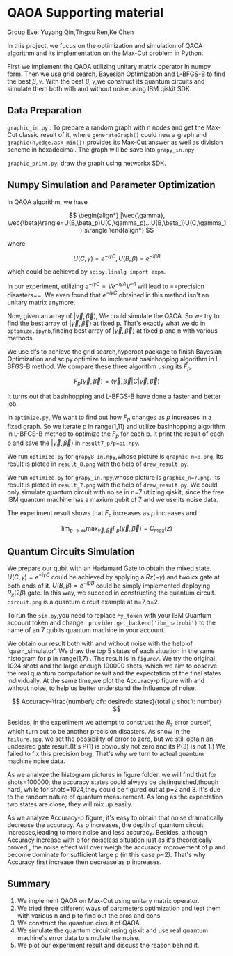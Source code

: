# QAOA Supporting material

Group Eve: Yuyang Qin,Tingxu Ren,Ke Chen

In this project, we fucus on the optimization and simulation of QAOA algorithm and its implementation on the Max-Cut problem in Python.

First we implement the QAOA utilizing unitary matrix operator in numpy form. Then we use grid search, Bayesian Optimization and L-BFGS-B to find the best $\beta,\gamma$. With the best  $\beta,\gamma$,we construct its quantum circuits and simulate them both with and without noise using IBM qiskit SDK. 

## Data Preparation

```graphic_in.py``` : To prepare a random graph with n nodes and get the Max-Cut classic result of it, where ```generateGraph()```  could new a graph and ```graphic(n,edge.ask_min())``` provides its Max-Cut answer as well as division scheme in hexadecimal. The graph will be save into ```grapy_in.npy```

```graphic_print.py```: draw the graph using networkx SDK.

## Numpy  Simulation and Parameter Optimization

In QAOA algorithm, we have 

$$
\begin{align*}
  |\vec{\gamma}, \vec{\beta}\rangle=U(B,\beta_p)U(C,\gamma_p)...U(B,\beta_1)U(C,\gamma_1)|s\rangle 
\end{align*}
$$

where

$$
U(C, \gamma)=e^{-i\gamma C},U(B, \beta)=e^{-i\beta B}
$$

which could be achieved by ```scipy.linalg import expm```. 

In our experiment, utilizing  $e^{-i\gamma C}=V e^{-i\gamma \Lambda} V^{-1}$ will lead to ==precision disasters==. We even found that $e^{-i\gamma C}$ obtained in this method isn't an unitary matrix anymore.

Now, given an array of $|\vec{\gamma}, \vec{\beta}\rangle$, We could simulate the QAOA. So we try to find the best array of $|\vec{\gamma}, \vec{\beta}\rangle$ at fixed p. That's exactly what we do in ```optimize.ipynb```,finding best array of $|\vec{\gamma}, \vec{\beta}\rangle$ at fixed p and n with various methods.

We use dfs to achieve the grid search,hyperopt package to finish Bayesian Optimization and scipy.optimize to implement basinhopping algorithm in L-BFGS-B method. We compare these three algorithm using its $F_p$. 

$$
F_p(\vec{\gamma}, \vec{\beta}) = \langle\vec{\gamma},\vec{\beta}| C |\vec{\gamma},\vec{\beta}\rangle
$$

It turns out that basinhopping and L-BFGS-B have done a faster and better job. 

In ```optimize.py```, We want to find out how $F_p$ changes as $p$ increases in a fixed graph. So we iterate p in range(1,11)  and utilize basinhopping algorithm in L-BFGS-B method to optimize the $F_p$  for each p. It print the result of each p and save the $|\vec{\gamma},\vec{\beta}\rangle$  in ```result7_p/p=pi.npy```.

We run ```optimize.py``` for ```grapy8_in.npy```,whose picture is ```graphic_n=8.png```. Its result is ploted in  ```result_8.png``` with the help of  ```draw_result.py```.

We run ```optimize.py``` for ```grapy_in.npy```,whose picture is ```graphic_n=7.png```. Its result is ploted in  ```result_7.png``` with the help of  ```draw_result.py```. We could only simulate quantum circuit with noise in n=7 utlizing qiskit, since the free IBM quantum machine has a maxium qubit of 7 and we use its noise data.

The experiment result shows that $F_p$ increases as $p$ increases and 

$$
\lim_{p\rightarrow \infty}\max_{\vec{\gamma}, \vec{\beta}}{F_p(\vec{\gamma}, \vec{\beta})}=C_{max}(z)
$$


## Quantum Circuits Simulation

We prepare our qubit with an Hadamard Gate to obtain the mixed state. $U(C, \gamma)=e^{-i\gamma C}$ could be achieved by applying a $Rz(-\gamma)$ and two $cx$ gate at  both ends of it.  $U(B, \beta)=e^{-i\beta B}$ could be simply implemented deploying $R_x(2\beta)$ gate. In this way, we succeed in constructing the quantum circuit. ```circuit.png``` is a quantum circuit example at n=7,p=2.

To run the ```sim.py```,you need to replace ```My_token``` with your IBM Quantum account token and change ``` provider.get_backend('ibm_nairobi')``` to the name of an 7 qubits quantum machine in your account.

We obtain our result both with and without noise with the help of 'qasm_simulator'. We draw the top 5 states of each situation in the same histogram for p in range(1,7) . The result is in ```figure/```. We try the original 1024 shots and the large enough 100000 shots, which we aim to observe the real quantum computation result and the expectation of the final states individually. At the same time,we plot the Accuracy-p figure with and without noise, to help us better understand the influence of noise. 

$$
Accuracy=\frac{number\: of\: desired\: states}{total \: shot \: number}
$$

Besides, in the experiment we attempt to construct the $R_z$ error ourself, which turn out to be another precision disasters. As show in the ```failure.jpg```, we set the possibility of error to zero, but we still obtain an undesired gate result.(It's P(1) is obviously not zero and its P(3) is not 1.) We failed to fix this precision bug. That's why we turn to actual quantum machine noise data.

As we analyze the histogram pictures in figure folder, we will find that for shots=100000, the accuracy states could always be distinguished,though hard, while for shots=1024,they could be figured out at p=2 and 3. It's due to the random nature of quantum measurement. As long as the expectation two states are close, they will mix up easily.

As we analyze Accuracy-p figure, it's easy to obtain that noise dramatically decrease the accuracy. As p increases, the depth of quantum circuit increases,leading to more noise and less accuracy. Besides, although  Accuracy increase with p for noiseless situation just as it's theoretically proved , the noise effect will over weigh the accuracy improvement of p and become dominate for sufficient large p (in this case p=2). That's why Accuracy first increase then decrease as p increases.

## Summary

1. We implement QAOA on Max-Cut using  unitary matrix operator.
2. We tried three different ways of parameters optimization and test them with various n and p to find out the pros and cons.
3. We construct the quantum circuit of QAOA.
4. We simulate the quantum circuit using qiskit and use real quantum machine's error data to simulate the noise.
5. We plot our experiment result and discuss the reason behind it.


